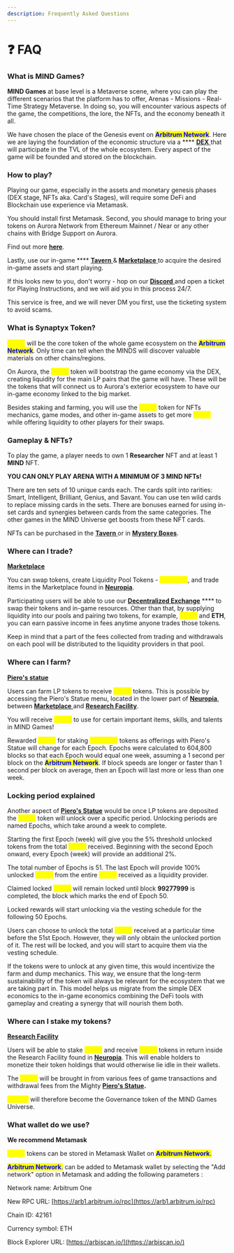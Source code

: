 ```yaml
---
description: Frequently Asked Questions
---
```


# ❓ FAQ

### **What is MIND Games?**

**MIND Games** at base level is a Metaverse scene, where you can play the different scenarios that the platform has to offer, Arenas - Missions - Real-Time Strategy Metaverse. In doing so, you will encounter various aspects of the game, the competitions, the lore, the NFTs, and the economy beneath it all.

We have chosen the place of the Genesis event on <mark style="color:blue;">**Arbitrum Network**</mark>. Here we are laying the foundation of the economic structure via a **** [**DEX** ](../how-it-works/decentralized-exchange.md)that will participate in the TVL of the whole ecosystem. Every aspect of the game will be founded and stored on the blockchain.

### **How to play?**&#x20;

Playing our game, especially in the assets and monetary genesis phases (DEX stage, NFTs aka. Card's Stages), will require some DeFi and Blockchain use experience via Metamask.

You should install first Metamask. Second, you should manage to bring your tokens on Aurora Network from Ethereum Mainnet / Near or any other chains with Bridge Support on Aurora.

Find out more [**here**](starting-on-arbitrum/).&#x20;

Lastly, use our in-game **** [**Tavern** ](game-basics/neuropia/tavern.md)& [**Marketplace** ](../how-it-works/marketplace.md)to acquire the desired in-game assets and start playing.

If this looks new to you, don't worry - hop on our [**Discord** ](https://dscord.gg/mindgames)and open a ticket for Playing Instructions, and we will aid you in this process 24/7.

This service is free, and we will never DM you first, use the ticketing system to avoid scams.

### **What is Synaptyx Token?**

<mark style="color:yellow;">**\[CRX]**</mark> will be the core token of the whole game ecosystem on the <mark style="color:blue;">**Arbitrum Network**</mark>. Only time can tell when the MINDS will discover valuable materials on other chains/regions.

On Aurora, the <mark style="color:yellow;">**\[CRX]**</mark> token will bootstrap the game economy via the DEX, creating liquidity for the main LP pairs that the game will have. These will be the tokens that will connect us to Aurora's exterior ecosystem to have our in-game economy linked to the big market.

Besides staking and farming, you will use the <mark style="color:yellow;">**\[CRX]**</mark> token for NFTs mechanics, game modes, and other in-game assets to get more <mark style="color:yellow;">**\[CRX]**</mark> while offering liquidity to other players for their swaps.

### Gameplay & NFTs?

To play the game, a player needs to own 1 **Researcher** NFT and at least 1 **MIND** NFT.

**YOU CAN ONLY PLAY ARENA WITH A MINIMUM OF 3 MIND NFTs!**

There are ten sets of 10 unique cards each. The cards split into rarities: Smart, Intelligent, Brilliant, Genius, and Savant. You can use ten wild cards to replace missing cards in the sets. There are bonuses earned for using in-set cards and synergies between cards from the same categories. The other games in the MIND Universe get boosts from these NFT cards.&#x20;

NFTs can be purchased in the [**Tavern** ](game-basics/neuropia/tavern.md)or in [**Mystery Boxes**](https://mindgames.io).

### **Where can I trade?**

****[**Marketplace** ](../how-it-works/marketplace.md)****

You can swap tokens, create Liquidity Pool Tokens - <mark style="color:yellow;">**\[CRX]-LP**</mark>, and trade items in the Marketplace found in [**Neuropia**](game-basics/neuropia/).&#x20;

Participating users will be able to use our [**Decentralized Exchange**](../how-it-works/decentralized-exchange.md) **** to swap their tokens and in-game resources. Other than that, by supplying liquidity into our pools and pairing two tokens, for example, <mark style="color:yellow;">**\[CRX]**</mark> and **ETH**, you can earn passive income in fees anytime anyone trades those tokens.

Keep in mind that a part of the fees collected from trading and withdrawals on each pool will be distributed to the liquidity providers in that pool.

### **Where can I farm?**&#x20;

****[**Piero's statue** ](../how-it-works/pieros-statue.md)****

Users can farm LP tokens to receive <mark style="color:yellow;">**\[CRX]**</mark> tokens. This is possible by accessing the Piero's Statue menu, located in the lower part of [**Neuropia**](game-basics/neuropia/), between [**Marketplace** ](../how-it-works/marketplace.md)and [**Research Facility**](../how-it-works/research-facility.md).

You will receive <mark style="color:yellow;">**\[CRX]**</mark> to use for certain important items, skills, and talents in MIND Games!

Rewarded <mark style="color:yellow;">**\[CRX]**</mark> for staking <mark style="color:yellow;">**\[CRX]-LP**</mark> tokens as offerings with Piero's Statue will change for each Epoch. Epochs were calculated to 604,800 blocks so that each Epoch would equal one week, assuming a 1 second per block on the <mark style="color:blue;">**Arbitrum Network**</mark>. If block speeds are longer or faster than 1 second per block on average, then an Epoch will last more or less than one week.

### **Locking period explained**

Another aspect of [**Piero's Statue**](../how-it-works/pieros-statue.md) would be once LP tokens are deposited the <mark style="color:yellow;">**\[CRX]**</mark> token will unlock over a specific period. Unlocking periods are named Epochs, which take around a week to complete.&#x20;

Starting the first Epoch (week) will give you the 5% threshold unlocked tokens from the total <mark style="color:yellow;">**\[CRX]**</mark> received. Beginning with the second Epoch onward, every Epoch (week) will provide an additional 2%.&#x20;

The total number of Epochs is 51. The last Epoch will provide 100% unlocked <mark style="color:yellow;">**\[CRX]**</mark> from the entire <mark style="color:yellow;">**\[CRX]**</mark> received as a liquidity provider.

Claimed locked <mark style="color:yellow;">**\[CRX]**</mark> will remain locked until block **99277999** is completed, the block which marks the end of Epoch 50.

Locked rewards will start unlocking via the vesting schedule for the following 50 Epochs.

Users can choose to unlock the total <mark style="color:yellow;">**\[CRX]**</mark> received at a particular time before the 51st Epoch. However, they will only obtain the unlocked portion of it. The rest will be locked, and you will start to acquire them via the vesting schedule.

If the tokens were to unlock at any given time, this would incentivize the farm and dump mechanics. This way, we ensure that the long-term sustainability of the token will always be relevant for the ecosystem that we are taking part in. This model helps us migrate from the simple DEX economics to the in-game economics combining the DeFi tools with gameplay and creating a synergy that will nourish them both.

### **Where can I stake my tokens?**&#x20;

****[**Research Facility**](../how-it-works/research-facility.md)****

Users will be able to stake <mark style="color:yellow;">**\[CRX]**</mark> and receive <mark style="color:yellow;">**\[CRX]**</mark> tokens in return inside the Research Facility found in [**Neuropia**](game-basics/neuropia/). This will enable holders to monetize their token holdings that would otherwise lie idle in their wallets.

The <mark style="color:yellow;">**\[CRX]**</mark> will be brought in from various fees of game transactions and withdrawal fees from the Mighty [**Piero's Statue**](../how-it-works/pieros-statue.md)**.**&#x20;

<mark style="color:yellow;">**\[xCRX]**</mark> will therefore become the Governance token of the MIND Games Universe.

### **What wallet do we use?**

**We recommend Metamask**

<mark style="color:yellow;">**\[CRX]**</mark> tokens can be stored in Metamask Wallet on <mark style="color:blue;">**Arbitrum Network**</mark><mark style="color:blue;">.</mark>

<mark style="color:blue;">**Arbitrum Network**</mark><mark style="color:blue;">.</mark> can be added to Metamask wallet by selecting the "Add network" option in Metamask and adding the following parameters :&#x20;



Network name: Arbitrum One

New RPC URL: [https://arb1.arbitrum.io/rpc](https://arb1.arbitrum.io/rpc)

Chain ID: 42161

Currency symbol: ETH

Block Explorer URL: [https://arbiscan.io/](https://arbiscan.io/)
